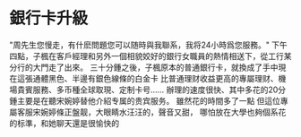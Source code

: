 # 銀行卡升級

"周先生您慢走，有什麽問題您可以随時與我聯系，我将24小時爲您服務。"
下午四點，子楓在客戶經理和另外一個相貌姣好的銀行女職員的熱情相送下，從工行某分行的大門走了出來。
三十分鍾之後，子楓原本的普通銀行卡，就換成了手中現在這張通體黑色、半邊有銀色線條的白金卡
比普通理财收益更高的專屬理财、機場貴賓服務、多币種全球取現、定制卡号……
辦理的速度很快、其中多花的20分鍾主要是在聽宋婉婷替他介紹专属的贵宾服务。
雖然花的時間多了一點
但這位專屬客服宋婉婷條正盤靓，大眼睛水汪汪的，聲音又甜，
哪怕放在大學也夠個系花的标準，和她聊天還是很愉快的